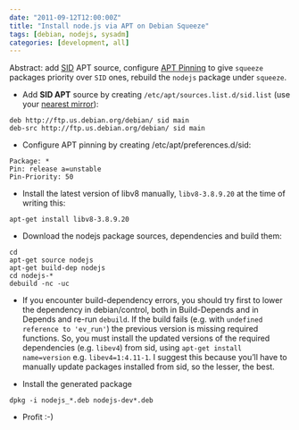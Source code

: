 ```yaml
---
date: "2011-09-12T12:00:00Z"
title: "Install node.js via APT on Debian Squeeze"
tags: [debian, nodejs, sysadm]
categories: [development, all]
---
```


Abstract: add [SID](http://www.debian.org/releases/sid/) APT source, configure
[APT Pinning](http://wiki.debian.org/AptPreferences) to give `squeeze` packages
priority over `SID` ones, rebuild the `nodejs` package under `squeeze`.

- Add **SID APT** source by creating `/etc/apt/sources.list.d/sid.list` (use
your [nearest mirror](http://www.debian.org/mirror/)):

```plaintext
deb http://ftp.us.debian.org/debian/ sid main
deb-src http://ftp.us.debian.org/debian/ sid main
```

- Configure APT pinning by creating /etc/apt/preferences.d/sid:

```
Package: *
Pin: release a=unstable
Pin-Priority: 50
```

- Install the latest version of libv8 manually, `libv8-3.8.9.20` at the time of writing this:

```
apt-get install libv8-3.8.9.20
```

- Download the nodejs package sources, dependencies and build them:

```
cd
apt-get source nodejs
apt-get build-dep nodejs
cd nodejs-*
debuild -nc -uc
```

- If you encounter build-dependency errors, you should try first to lower the
dependency in debian/control, both in Build-Depends and in Depends and re-run
`debuild`. If the build fails (e.g. with `undefined reference to 'ev_run'`) the
previous version is missing required functions. So, you must install the
updated versions of the required dependencies (e.g. `libev4`) from sid, using
`apt-get install name=version` e.g. `libev4=1:4.11-1`. I suggest this because
you’ll have to manually update packages installed from sid, so the lesser, the
best.

- Install the generated package
```
dpkg -i nodejs_*.deb nodejs-dev*.deb
```

- Profit :-)
